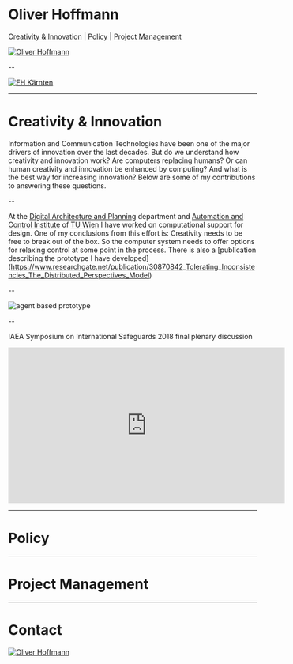 # Oliver Hoffmann

[Creativity & Innovation](#/1) | [Policy](#/2) | [Project Management](#/3)

[![Oliver Hoffmann](https://res.cloudinary.com/ontore/image/upload/ar_16:9,c_fill,g_auto,e_sharpen/v1490167322/IMG_20160906_160932_ozmwwn.jpg)](https://docs.google.com/presentation/d/e/2PACX-1vS5UZe7AE5x3bnIjKsdKLN1HhBPqd0RNr5PoQBsPpVclmw3kkaJ3DNPMyiFHijzRP9F9CQCur6We1-S/pub?start=false&loop=false&delayms=3000)

--

[![FH Kärnten](https://res.cloudinary.com/ontore/image/upload/w_1000,ar_1:1,c_fill,g_auto,e_art:hokusai/v1562069571/FH_K%C3%A4rnten_Standort_Villach_xpmryk.jpg)](https://docs.google.com/presentation/d/e/2PACX-1vR6MtPU4OudRopuj65eCpF-s_yR9ZlvApjgOX57N88CAmGqmHRgw6sIuGh0iiLrHARH5mUN9HBvmKFs/pub?start=false&loop=false&delayms=30000)

---

# Creativity & Innovation

Information and Communication Technologies have been one of the major drivers of innovation over the last decades. But do we understand how creativity and innovation work? Are computers replacing humans? Or can human creativity and innovation be enhanced by computing? And what is the best way for increasing innovation? Below are some of my contributions to answering these questions.

--

At the [Digital Architecture and Planning](http://www.iemar.tuwien.ac.at/) department and [Automation and Control Institute](https://www.acin.tuwien.ac.at/) of [TU Wien](https://www.tuwien.at/) I have worked on computational support for design. One of my conclusions from this effort is: Creativity needs to be free to break out of the box. So the computer system needs to offer options for relaxing control at some point in the process. There is also a [publication describing the prototype I have developed] (https://www.researchgate.net/publication/30870842_Tolerating_Inconsistencies_The_Distributed_Perspectives_Model)

--

![agent based prototype](https://res.cloudinary.com/ontore/image/upload/q_auto:best/v1556469440/translation-function-implementation-Fig-6-shows-the-software-architecture-chosen-on-the_W640_qkmbn7.png)

--

IAEA Symposium on International Safeguards 2018 final plenary discussion

<iframe width="560" height="315" src="https://www.youtube.com/embed/-Sn5TTp_Ha8" frameborder="0" allow="accelerometer; autoplay; encrypted-media; gyroscope; picture-in-picture" allowfullscreen></iframe>

---

# Policy

---

# Project Management

---

# Contact

[![Oliver Hoffmann](https://res.cloudinary.com/ontore/image/upload/b_rgb:ffffff/v1552084960/LinkedIn_Logo_felhbw.png)](https://www.linkedin.com/in/ontore/)
